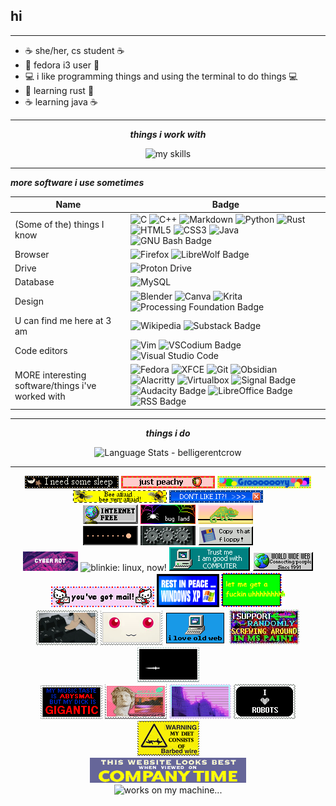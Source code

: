 ## hi
***

* ☕ she/her, cs student ☕
* 💾 fedora i3 user 💾
* 💻 i like programming things and using the terminal to do things 💻
* 🦀 learning rust 🦀
* ☕ learning java ☕

***

<div align="center">
  
   ***things i work with*** <br>
  
<img alt="my skills" src="https://skillicons.dev/icons?i=bash,c,cpp,html,css,py,discord,git,linux,vim,java,vscodium,processing,rust,obsidian,mysql&perline=4"/>
</div>

***
  ***more software i use sometimes*** <br>

Name | Badge
--- | ---
(Some of the) things I know | ![C](https://img.shields.io/badge/c-%2300599C.svg?style=for-the-badge&logo=c&logoColor=white) ![C++](https://img.shields.io/badge/c++-%2300599C.svg?style=for-the-badge&logo=c%2B%2B&logoColor=white) ![Markdown](https://img.shields.io/badge/markdown-%23000000.svg?style=for-the-badge&logo=markdown&logoColor=white) ![Python](https://img.shields.io/badge/Python-FFD43B?style=for-the-badge&logo=python&logoColor=blue) ![Rust](https://img.shields.io/badge/Rust-black?style=for-the-badge&logo=rust&logoColor=#E57324) ![HTML5](https://img.shields.io/badge/HTML5-E34F26?style=for-the-badge&logo=html5&logoColor=white) ![CSS3](https://img.shields.io/badge/CSS3-1572B6?style=for-the-badge&logo=css3&logoColor=white) ![Java](https://img.shields.io/badge/java-orange?style=for-the-badge&labelColor=orange) ![GNU Bash Badge](https://img.shields.io/badge/GNU%20Bash-4EAA25?logo=gnubash&logoColor=fff&style=for-the-badge)
Browser | ![Firefox](https://img.shields.io/badge/Firefox-FF7139?style=for-the-badge&logo=Firefox-Browser&logoColor=white) ![LibreWolf Badge](https://img.shields.io/badge/LibreWolf-00ACFF?logo=librewolf&logoColor=fff&style=for-the-badge)
Drive | ![Proton Drive](https://img.shields.io/badge/Proton%20Drive-6d4aff?style=for-the-badge&logo=proton%20drive&logoColor=white)
Database | ![MySQL](https://img.shields.io/badge/mysql-%2300f.svg?style=for-the-badge&logo=mysql&logoColor=white)
Design | ![Blender](https://img.shields.io/badge/blender-%23F5792A.svg?style=for-the-badge&logo=blender&logoColor=white) ![Canva](https://img.shields.io/badge/Canva-%2300C4CC.svg?style=for-the-badge&logo=Canva&logoColor=white) ![Krita](https://img.shields.io/badge/Krita-203759?style=for-the-badge&logo=krita&logoColor=EEF37B) ![Processing Foundation Badge](https://img.shields.io/badge/Processing%20Foundation-069?logo=processingfoundation&logoColor=fff&style=for-the-badge)
U can find me here at 3 am | ![Wikipedia](https://img.shields.io/badge/Wikipedia-%23000000.svg?style=for-the-badge&logo=wikipedia&logoColor=white) ![Substack Badge](https://img.shields.io/badge/Substack-FF6719?logo=substack&logoColor=fff&style=for-the-badge)
Code editors | ![Vim](https://img.shields.io/badge/VIM-%2311AB00.svg?style=for-the-badge&logo=vim&logoColor=white) ![VSCodium Badge](https://img.shields.io/badge/VSCodium-2F80ED?logo=vscodium&logoColor=fff&style=for-the-badge) ![Visual Studio Code](https://img.shields.io/badge/Visual%20Studio%20Code-0078d7.svg?style=for-the-badge&logo=visual-studio-code&logoColor=white) 
MORE interesting software/things i've worked with | ![Fedora](https://img.shields.io/badge/Fedora-51A2DA?style=for-the-badge&logo=fedora&logoColor=white) ![XFCE](https://img.shields.io/badge/XFCE-%232284F2.svg?style=for-the-badge&logo=xfce&logoColor=white) ![Git](https://img.shields.io/badge/git-%23F05033.svg?style=for-the-badge&logo=git&logoColor=white) ![Obsidian](https://img.shields.io/badge/Obsidian-483699?style=for-the-badge&logo=Obsidian&logoColor=white) ![Alacritty](https://img.shields.io/badge/alacritty-F46D01?style=for-the-badge&logo=alacritty&logoColor=white) ![Virtualbox](https://img.shields.io/badge/VirtualBox-21416b?style=for-the-badge&logo=VirtualBox&logoColor=white) ![Signal Badge](https://img.shields.io/badge/Signal-3A76F0?logo=signal&logoColor=fff&style=for-the-badge) ![Audacity Badge](https://img.shields.io/badge/Audacity-00C?logo=audacity&logoColor=fff&style=for-the-badge) ![LibreOffice Badge](https://img.shields.io/badge/LibreOffice-18A303?logo=libreoffice&logoColor=fff&style=for-the-badge) ![RSS Badge](https://img.shields.io/badge/RSS-FFA500?logo=rss&logoColor=fff&style=for-the-badge)

***


<div align="center">
  
   ***things i do*** <br>

  <img alt="Language Stats - belligerentcrow" src="https://github-readme-stats.vercel.app/api/top-langs/?username=belligerentcrow&hide_border=true&theme=tokyonight" />
</div>


***

<div align="center">

<img alt="tiny blinkie: i need some sleep..." src="https://raw.githubusercontent.com/belligerentcrow/belligerentcrow/main/assets/blink63.gif"/> <img alt="tiny blinkie: just peachy!" src="https://raw.githubusercontent.com/belligerentcrow/belligerentcrow/main/assets/peach.gif"/> <img alt="tiny blinkie: grooooovy!" src="https://raw.githubusercontent.com/belligerentcrow/belligerentcrow/main/assets/tumblr_inline_pcjgeoHA4m1vss73l_1280.gif"/> <br><img alt="tiny blinkie: bee afraid!" src="https://raw.githubusercontent.com/belligerentcrow/belligerentcrow/main/assets/tumblr_p8dd1tGijC1tganp7o2_250.gif"/> <img alt="tiny blinkie: don't like it? exit" src="https://raw.githubusercontent.com/belligerentcrow/belligerentcrow/main/assets/tumblr_static_5h66wf2omuosk4g44844kk4c0.gif"/>
<br>
<img alt="blinkie: internet free!" src="https://raw.githubusercontent.com/belligerentcrow/belligerentcrow/main/assets/263gggk.gif"/> 
<img alt="blinkie: bug land, with a little spider" src="https://raw.githubusercontent.com/belligerentcrow/belligerentcrow/main/assets/bugland.gif"/> <img alt="blinkie: a little chameleon dancing" src="https://raw.githubusercontent.com/belligerentcrow/belligerentcrow/main/assets/chameleonbutton.gif"/> <br>
<img alt="blinkie: pacman eating a ghost" src="https://raw.githubusercontent.com/belligerentcrow/belligerentcrow/main/assets/classicgaming.gif"/> 
<img alt="blinkie: three cogs turning" src="https://raw.githubusercontent.com/belligerentcrow/belligerentcrow/main/assets/cogs.gif"/> 
<img alt="blinkie: copy that floppy disk!" src="https://raw.githubusercontent.com/belligerentcrow/belligerentcrow/main/assets/copy_floppy.gif"/> <br>
<img alt="blinkie: cyber rot, typing..." src="https://raw.githubusercontent.com/belligerentcrow/belligerentcrow/main/assets/cyberrot.gif"/> 
<img alt="blinkie: linux, now!" src="https://raw.githubusercontent.com/belligerentcrow/belligerentcrow/main/assets/linuxnow.gif"/> 
<img alt="blinkie: trust me im good with computer" src="https://raw.githubusercontent.com/belligerentcrow/belligerentcrow/main/assets/trustme.gif"/> <img alt="blinkie: internet, connecting people since 1991" src="https://raw.githubusercontent.com/belligerentcrow/belligerentcrow/main/assets/wwwbutton.gif"/>
<br>
<img alt="medium blinkie: hello kitty says you've got mail!" src="https://raw.githubusercontent.com/belligerentcrow/belligerentcrow/main/assets/tumblr_inline_p3vfcxwVJe1rv0j40_500.gif"/> <img alt="medium blinkie: RIP Windows XP you will be missed" src="https://raw.githubusercontent.com/belligerentcrow/belligerentcrow/main/assets/tumblr_p65xsqxXBo1te4ajdo4_100.gif"/> <img alt="postcard blinkie: let me get a fking uhhhhhh" src="https://raw.githubusercontent.com/belligerentcrow/belligerentcrow/main/assets/dbssspy-4b20ac02-5ca1-4f06-955d-fa8f50999493.png"/>
<br> 
<img alt="postcard blinkie: spamming the delete key, anime" src="https://raw.githubusercontent.com/belligerentcrow/belligerentcrow/main/assets/delete__stamp__by_ghoulpng-da64l7n.gif"/> <img alt="postcard blinkie: kyuubei's red eyes" src="https://raw.githubusercontent.com/belligerentcrow/belligerentcrow/main/assets/kyubey_stamp_by_death_summoner-d4omq88.png"/> <img alt="postcard blinkie: i love the old web" src="https://raw.githubusercontent.com/belligerentcrow/belligerentcrow/main/assets/old_web_stamp_by_vtge-dcgi6h4.png"/> <img alt="postcard blinkie: i support randomly screwing around in MS Paint!" src="https://raw.githubusercontent.com/belligerentcrow/belligerentcrow/main/assets/stamp__support_ms_paint_by_xxsomeoneelsexx.jpg"/> <img alt="postcard blinkie: BAD APPLE gif" src="https://raw.githubusercontent.com/belligerentcrow/belligerentcrow/main/assets/tumblr_inline_pe6lvyKkO11v11djx_1280.gif"/> <br> <img alt="postcard blinkie: my music taste is ABYSMAL but my dick is GIGANTIC" src="https://raw.githubusercontent.com/belligerentcrow/belligerentcrow/main/assets/tumblr_inline_plj6e2LxYb1vsqiz2_500.png"/> <img alt="postcard blinkie: vaporwave scenario" src="https://raw.githubusercontent.com/belligerentcrow/belligerentcrow/main/assets/tumblr_pbyzqd09lD1xzybrpo1_100.gif"/> <img alt="postcard blinkie: city landscape" src="https://raw.githubusercontent.com/belligerentcrow/belligerentcrow/main/assets/tumblr_pdu1u6f4Fy1wpplaao3_100.gif"/> <img alt="postcard blinkie: i love robots!" src="https://raw.githubusercontent.com/belligerentcrow/belligerentcrow/main/assets/tumblr_pi7cobtTob1xy0eh3o3_100.gif"/> <img alt="postcard blinkie: warning, my diet consists of barbed wire" src="https://raw.githubusercontent.com/belligerentcrow/belligerentcrow/main/assets/warning____barbed_wire_by_big_argonian.jpg"/>
<br>
<img alt="banner: this website looks best when viewed ON COMPANY TIME!" src="https://raw.githubusercontent.com/belligerentcrow/belligerentcrow/main/assets/lookbest.gif"/><br>
<img alt="works on my machine..." src="https://forthebadge.com/images/badges/works-on-my-machine.png"/>








</div>



